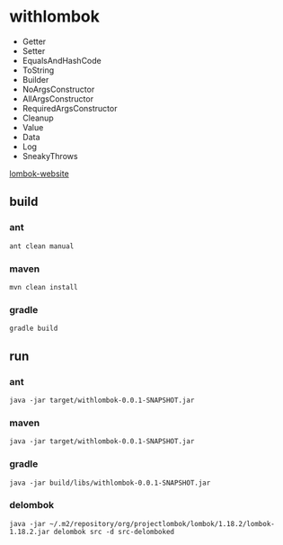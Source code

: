 # withlombok

- Getter
- Setter
- EqualsAndHashCode
- ToString
- Builder
- NoArgsConstructor
- AllArgsConstructor
- RequiredArgsConstructor
- Cleanup
- Value
- Data
- Log
- SneakyThrows

[lombok-website](https://projectlombok.org/)

## build

### ant
```
ant clean manual
```

### maven
```
mvn clean install
```

### gradle
```
gradle build
```

## run

### ant
```
java -jar target/withlombok-0.0.1-SNAPSHOT.jar 
```

### maven
```
java -jar target/withlombok-0.0.1-SNAPSHOT.jar
```

### gradle
```
java -jar build/libs/withlombok-0.0.1-SNAPSHOT.jar
```


### delombok
```
java -jar ~/.m2/repository/org/projectlombok/lombok/1.18.2/lombok-1.18.2.jar delombok src -d src-delomboked
```
